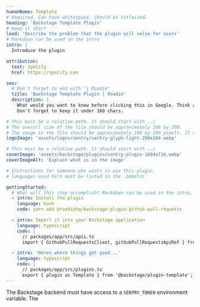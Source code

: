 ```yaml
---
humanName: Template
# Required. Can have whitespace. Should be titleized.
heading: 'Backstage Template Plugin'
# Keep it short
lead: 'Describe the problem that the plugin will solve for users'
# Markdown can be used in the intro
intro: |
  Introduce the plugin

attribution:
  text: Spotify
  href: https://spotify.com

seo:
  # Don't forget to end with "| Roadie"
  title: 'Backstage Template Plugin | Roadie'
  description: |
    What would you want to know before clicking this in Google. Think about searcher intent.
    Don't forget to keep it under 160 chars.

# This must be a relative path. It should start with ../
# The overall size of the file should be approximately 200 by 200.
# The image in the file should be approximately 100 by 100 pixels. It needs space around it.
logoImage: 'assets/logos/sentry/sentry-glyph-light-200x184.webp'

# This must be a relative path. It should start with ../
coverImage: 'assets/backstage/plugins/sentry-plugin-1604x716.webp'
coverImageAlt: 'Explain what is in the image'

# Instructions for someone who wants to use this plugin.
# languages used here must be listed in the .babelrc

gettingStarted:
  # What will this step accomplish? Markdown can be used in the intro.
  - intro: Install the plugin
    language: bash
    code: yarn add @roadiehq/backstage-plugin-github-pull-requests

  - intro: Import it into your Backstage application
    language: typescript
    code: |
      // packages/app/src/apis.ts
      import { GithubPullRequestsClient, githubPullRequestsApiRef } from '@roadiehq/backstage-plugin-github-pull-requests';

  - intro: 'Heres where things get good...'
    language: typescript
    code: |
      // packages/app/src/plugins.ts
      export { plugin as Template } from '@backstage/plugin-template';
---
```


The Backstage backend must have access to a `SENTRY_TOKEN` environment variable. The
